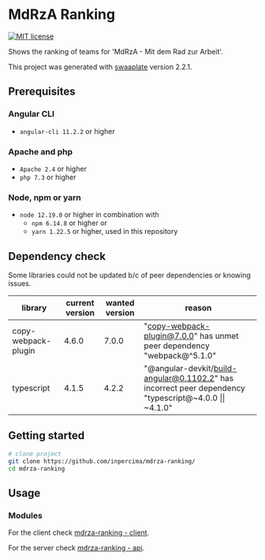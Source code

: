 # MdRzA Ranking

[![MIT license](https://img.shields.io/badge/license-MIT-blue.svg)](./LICENSE.md)

Shows the ranking of teams for 'MdRzA - Mit dem Rad zur Arbeit'.

This project was generated with [swaaplate](https://github.com/inpercima/swaaplate) version 2.2.1.

## Prerequisites

### Angular CLI

* `angular-cli 11.2.2` or higher

### Apache and php

* `Apache 2.4` or higher
* `php 7.3` or higher

### Node, npm or yarn

* `node 12.19.0` or higher in combination with
  * `npm 6.14.8` or higher or
  * `yarn 1.22.5` or higher, used in this repository

## Dependency check

Some libraries could not be updated b/c of peer dependencies or knowing issues.

| library    | current version | wanted version | reason |
| ---------- | --------------- | -------------- | ------ |
| copy-webpack-plugin | 4.6.0 | 7.0.0 | "copy-webpack-plugin@7.0.0" has unmet peer dependency "webpack@^5.1.0" |
| typescript | 4.1.5  | 4.2.2 | "@angular-devkit/build-angular@0.1102.2" has incorrect peer dependency "typescript@~4.0.0 \|\| ~4.1.0" |

## Getting started

```bash
# clone project
git clone https://github.com/inpercima/mdrza-ranking/
cd mdrza-ranking
```

## Usage

### Modules

For the client check [mdrza-ranking - client](./client).

For the server check [mdrza-ranking - api](./api).
